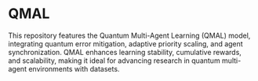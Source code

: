 # QMAL
This repository features the Quantum Multi-Agent Learning (QMAL) model, integrating quantum error mitigation, adaptive priority scaling, and agent synchronization. QMAL enhances learning stability, cumulative rewards, and scalability, making it ideal for advancing research in quantum multi-agent environments with datasets.
